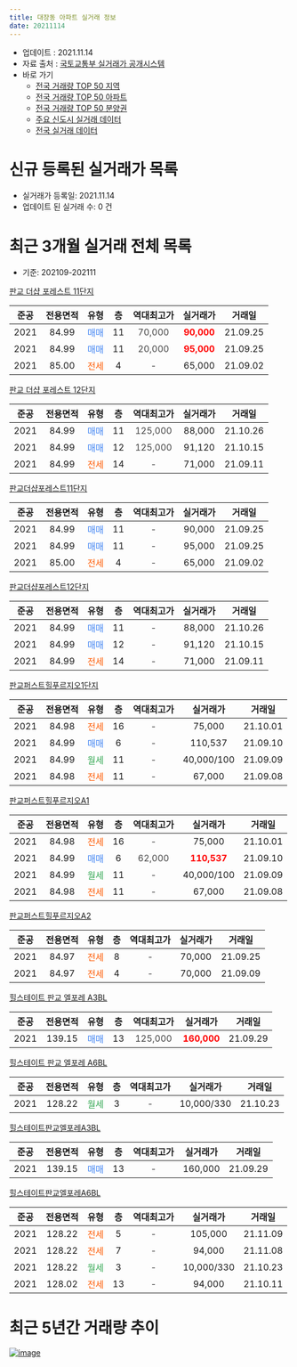 ```yaml
---
title: 대장동 아파트 실거래 정보
date: 20211114
---
```


* 업데이트 : 2021.11.14
* 자료 출처 : [국토교통부 실거래가 공개시스템](http://rt.molit.go.kr)
* 바로 가기
    * [전국 거래량 TOP 50 지역](https://apt-info.github.io/apt-trade-info/tr)
    * [전국 거래량 TOP 50 아파트](https://apt-info.github.io/apt-trade-info/ta)
    * [전국 거래량 TOP 50 분양권](https://apt-info.github.io/apt-trade-info/tb)
    * [주요 신도시 실거래 데이터](https://apt-info.github.io/apt-trade-info/newtown)
    * [전국 실거래 데이터](https://apt-info.github.io/apt-trade-info/all)



<script async src="https://pagead2.googlesyndication.com/pagead/js/adsbygoogle.js"></script>
<!-- 기본광고 -->
<ins class="adsbygoogle"
     style="display:block"
     data-ad-client="ca-pub-1142216861245946"
     data-ad-slot="4805727019"
     data-ad-format="auto"
     data-full-width-responsive="true"></ins>
<script>
     (adsbygoogle = window.adsbygoogle || []).push({});
</script>


# 신규 등록된 실거래가 목록

* 실거래가 등록일: 2021.11.14
* 업데이트 된 실거래 수: 0 건




<script async src="https://pagead2.googlesyndication.com/pagead/js/adsbygoogle.js"></script>
<!-- 기본광고 -->
<ins class="adsbygoogle"
     style="display:block"
     data-ad-client="ca-pub-1142216861245946"
     data-ad-slot="4805727019"
     data-ad-format="auto"
     data-full-width-responsive="true"></ins>
<script>
     (adsbygoogle = window.adsbygoogle || []).push({});
</script>


# 최근 3개월 실거래 전체 목록
* 기준: 202109-202111


[판교 더샵 포레스트 11단지](https://search.naver.com/search.naver?query=%ED%8C%90%EA%B5%90+%EB%8D%94%EC%83%B5+%ED%8F%AC%EB%A0%88%EC%8A%A4%ED%8A%B8+11%EB%8B%A8%EC%A7%80)

|준공|전용면적|유형|층|역대최고가|실거래가|거래일|
|:---:|:---:|:---:|:---:|:---:|:---:|:---:|
|2021|84.99|<span style="color:#4285F3">매매</span>|11|<span style="color:#444444">70,000</span>|<b><span style="color:#FF0000">90,000</span></b>|21.09.25|
|2021|84.99|<span style="color:#4285F3">매매</span>|11|<span style="color:#444444">20,000</span>|<b><span style="color:#FF0000">95,000</span></b>|21.09.25|
|2021|85.00|<span style="color:#FF5A00">전세</span>|4|<span style="color:#444444">-</span>|65,000|21.09.02|

[판교 더샵 포레스트 12단지](https://search.naver.com/search.naver?query=%ED%8C%90%EA%B5%90+%EB%8D%94%EC%83%B5+%ED%8F%AC%EB%A0%88%EC%8A%A4%ED%8A%B8+12%EB%8B%A8%EC%A7%80)

|준공|전용면적|유형|층|역대최고가|실거래가|거래일|
|:---:|:---:|:---:|:---:|:---:|:---:|:---:|
|2021|84.99|<span style="color:#4285F3">매매</span>|11|<span style="color:#444444">125,000</span>|88,000|21.10.26|
|2021|84.99|<span style="color:#4285F3">매매</span>|12|<span style="color:#444444">125,000</span>|91,120|21.10.15|
|2021|84.99|<span style="color:#FF5A00">전세</span>|14|<span style="color:#444444">-</span>|71,000|21.09.11|

[판교더샵포레스트11단지](https://search.naver.com/search.naver?query=%ED%8C%90%EA%B5%90%EB%8D%94%EC%83%B5%ED%8F%AC%EB%A0%88%EC%8A%A4%ED%8A%B811%EB%8B%A8%EC%A7%80)

|준공|전용면적|유형|층|역대최고가|실거래가|거래일|
|:---:|:---:|:---:|:---:|:---:|:---:|:---:|
|2021|84.99|<span style="color:#4285F3">매매</span>|11|<span style="color:#444444">-</span>|90,000|21.09.25|
|2021|84.99|<span style="color:#4285F3">매매</span>|11|<span style="color:#444444">-</span>|95,000|21.09.25|
|2021|85.00|<span style="color:#FF5A00">전세</span>|4|<span style="color:#444444">-</span>|65,000|21.09.02|

[판교더샵포레스트12단지](https://search.naver.com/search.naver?query=%ED%8C%90%EA%B5%90%EB%8D%94%EC%83%B5%ED%8F%AC%EB%A0%88%EC%8A%A4%ED%8A%B812%EB%8B%A8%EC%A7%80)

|준공|전용면적|유형|층|역대최고가|실거래가|거래일|
|:---:|:---:|:---:|:---:|:---:|:---:|:---:|
|2021|84.99|<span style="color:#4285F3">매매</span>|11|<span style="color:#444444">-</span>|88,000|21.10.26|
|2021|84.99|<span style="color:#4285F3">매매</span>|12|<span style="color:#444444">-</span>|91,120|21.10.15|
|2021|84.99|<span style="color:#FF5A00">전세</span>|14|<span style="color:#444444">-</span>|71,000|21.09.11|

[판교퍼스트힐푸르지오1단지](https://search.naver.com/search.naver?query=%ED%8C%90%EA%B5%90%ED%8D%BC%EC%8A%A4%ED%8A%B8%ED%9E%90%ED%91%B8%EB%A5%B4%EC%A7%80%EC%98%A41%EB%8B%A8%EC%A7%80)

|준공|전용면적|유형|층|역대최고가|실거래가|거래일|
|:---:|:---:|:---:|:---:|:---:|:---:|:---:|
|2021|84.98|<span style="color:#FF5A00">전세</span>|16|<span style="color:#444444">-</span>|75,000|21.10.01|
|2021|84.99|<span style="color:#4285F3">매매</span>|6|<span style="color:#444444">-</span>|110,537|21.09.10|
|2021|84.99|<span style="color:#34A853">월세</span>|11|<span style="color:#444444">-</span>|40,000/100|21.09.09|
|2021|84.98|<span style="color:#FF5A00">전세</span>|11|<span style="color:#444444">-</span>|67,000|21.09.08|

[판교퍼스트힐푸르지오A1](https://search.naver.com/search.naver?query=%ED%8C%90%EA%B5%90%ED%8D%BC%EC%8A%A4%ED%8A%B8%ED%9E%90%ED%91%B8%EB%A5%B4%EC%A7%80%EC%98%A4A1)

|준공|전용면적|유형|층|역대최고가|실거래가|거래일|
|:---:|:---:|:---:|:---:|:---:|:---:|:---:|
|2021|84.98|<span style="color:#FF5A00">전세</span>|16|<span style="color:#444444">-</span>|75,000|21.10.01|
|2021|84.99|<span style="color:#4285F3">매매</span>|6|<span style="color:#444444">62,000</span>|<b><span style="color:#FF0000">110,537</span></b>|21.09.10|
|2021|84.99|<span style="color:#34A853">월세</span>|11|<span style="color:#444444">-</span>|40,000/100|21.09.09|
|2021|84.98|<span style="color:#FF5A00">전세</span>|11|<span style="color:#444444">-</span>|67,000|21.09.08|

[판교퍼스트힐푸르지오A2](https://search.naver.com/search.naver?query=%ED%8C%90%EA%B5%90%ED%8D%BC%EC%8A%A4%ED%8A%B8%ED%9E%90%ED%91%B8%EB%A5%B4%EC%A7%80%EC%98%A4A2)

|준공|전용면적|유형|층|역대최고가|실거래가|거래일|
|:---:|:---:|:---:|:---:|:---:|:---:|:---:|
|2021|84.97|<span style="color:#FF5A00">전세</span>|8|<span style="color:#444444">-</span>|70,000|21.09.25|
|2021|84.97|<span style="color:#FF5A00">전세</span>|4|<span style="color:#444444">-</span>|70,000|21.09.09|

[힐스테이트 판교 엘포레 A3BL](https://search.naver.com/search.naver?query=%ED%9E%90%EC%8A%A4%ED%85%8C%EC%9D%B4%ED%8A%B8+%ED%8C%90%EA%B5%90+%EC%97%98%ED%8F%AC%EB%A0%88+A3BL)

|준공|전용면적|유형|층|역대최고가|실거래가|거래일|
|:---:|:---:|:---:|:---:|:---:|:---:|:---:|
|2021|139.15|<span style="color:#4285F3">매매</span>|13|<span style="color:#444444">125,000</span>|<b><span style="color:#FF0000">160,000</span></b>|21.09.29|

[힐스테이트 판교 엘포레 A6BL](https://search.naver.com/search.naver?query=%ED%9E%90%EC%8A%A4%ED%85%8C%EC%9D%B4%ED%8A%B8+%ED%8C%90%EA%B5%90+%EC%97%98%ED%8F%AC%EB%A0%88+A6BL)

|준공|전용면적|유형|층|역대최고가|실거래가|거래일|
|:---:|:---:|:---:|:---:|:---:|:---:|:---:|
|2021|128.22|<span style="color:#34A853">월세</span>|3|<span style="color:#444444">-</span>|10,000/330|21.10.23|

[힐스테이트판교엘포레A3BL](https://search.naver.com/search.naver?query=%ED%9E%90%EC%8A%A4%ED%85%8C%EC%9D%B4%ED%8A%B8%ED%8C%90%EA%B5%90%EC%97%98%ED%8F%AC%EB%A0%88A3BL)

|준공|전용면적|유형|층|역대최고가|실거래가|거래일|
|:---:|:---:|:---:|:---:|:---:|:---:|:---:|
|2021|139.15|<span style="color:#4285F3">매매</span>|13|<span style="color:#444444">-</span>|160,000|21.09.29|

[힐스테이트판교엘포레A6BL](https://search.naver.com/search.naver?query=%ED%9E%90%EC%8A%A4%ED%85%8C%EC%9D%B4%ED%8A%B8%ED%8C%90%EA%B5%90%EC%97%98%ED%8F%AC%EB%A0%88A6BL)

|준공|전용면적|유형|층|역대최고가|실거래가|거래일|
|:---:|:---:|:---:|:---:|:---:|:---:|:---:|
|2021|128.22|<span style="color:#FF5A00">전세</span>|5|<span style="color:#444444">-</span>|105,000|21.11.09|
|2021|128.22|<span style="color:#FF5A00">전세</span>|7|<span style="color:#444444">-</span>|94,000|21.11.08|
|2021|128.22|<span style="color:#34A853">월세</span>|3|<span style="color:#444444">-</span>|10,000/330|21.10.23|
|2021|128.02|<span style="color:#FF5A00">전세</span>|13|<span style="color:#444444">-</span>|94,000|21.10.11|



<script async src="https://pagead2.googlesyndication.com/pagead/js/adsbygoogle.js"></script>
<!-- 기본광고 -->
<ins class="adsbygoogle"
     style="display:block"
     data-ad-client="ca-pub-1142216861245946"
     data-ad-slot="4805727019"
     data-ad-format="auto"
     data-full-width-responsive="true"></ins>
<script>
     (adsbygoogle = window.adsbygoogle || []).push({});
</script>


# 최근 5년간 거래량 추이


<div style="width:100%;">
    <canvas id="deal_progress" height="200"></canvas>
</div>

<script>
new Chart(document.getElementById("deal_progress"), {
    type: 'line',
    data: {
        labels: ['19.04','19.05','20.08','21.03','21.05','21.06','21.07','21.08','21.09','21.10','21.11'],
        datasets: [{
            label: '매매/분양권',
            data: [1,1,2,1,1,2,0,3,8,4,0],
            borderColor: "rgba(66, 133, 243, 1)",
            backgroundColor: "rgba(66, 133, 243, 0.05)",
            borderWidth: 1,
            pointRadius: 0,
            fill: false,
            lineTension: 0
        },{
            label: '전/월세',
            data: [0,0,0,0,2,3,10,6,10,5,2],
            borderColor: "rgba(255, 90, 0, 1)",
            backgroundColor: "rgba(255, 90, 0, 0.05)",
            borderWidth: 1,
            pointRadius: 0,
            fill: false,
            lineTension: 0
        },{
            label: '합계',
            data: [1,1,2,1,3,5,10,9,18,9,2],
            borderColor: "rgba(0, 0, 0, 1)",
            backgroundColor: "rgba(0, 0, 0, 0.03)",
            borderWidth: 0.1,
            pointRadius: 0,
            fill: true,
            lineTension: 0
        }
        ]
    },
    options: {
        responsive: true,
        title: {
            display: false
        },
        tooltips: {
            mode: 'index',
            intersect: false
        },
        hover: {
            mode: 'nearest',
            intersect: true
        },
        scales: {
            xAxes: [{
                display: true,
                scaleLabel: {
                    display: true,
                    labelString: '년/월'
                }
            }],
            yAxes: [{
                display: true,
                ticks: {
                    suggestedMin: 0,
                },
                scaleLabel: {
                    display: true,
                    labelString: '실거래 수'
                }
            }]
        }
    }
});

</script>


[![image](https://apt-info.github.io/images/2020-01-03-apt-trade-info/1024x500.png)](https://play.google.com/store/apps/details?id=com.aptinfo.apttradeinfo)

